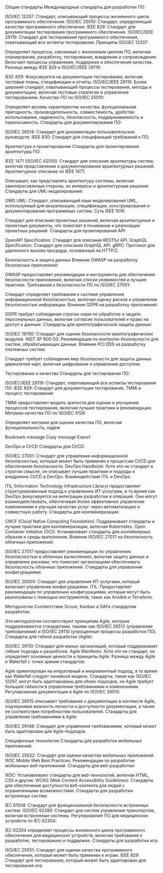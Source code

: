 Общие стандарты
Международные стандарты для разработки ПО:

ISO/IEC 12207: Стандарт, описывающий процессы жизненного цикла программного обеспечения.
ISO/IEC 25010: Стандарт, определяющий качество программного обеспечения.
IEEE 829: Стандарт для документации тестирования программного обеспечения.
ISO/IEC/IEEE 29119: Стандарт для тестирования программного обеспечения, охватывающий все аспекты тестирования.
Принципы ISO/IEC 12207:

Определяет процессы, связанные с жизненным циклом ПО, включая планирование, разработку, тестирование, внедрение и сопровождение.
Включает процессы управления, поддержки и обеспечения качества.
Разница между IEEE 829 и ISO/IEC/IEEE 29119:

IEEE 829: Фокусируется на документации тестирования, включая тестовые планы, спецификации и отчеты.
ISO/IEC/IEEE 29119: Более широкий стандарт, охватывающий процессы тестирования, методы и документацию, включая тестовые стратегии и управление тестированием.
Качество ПО по ISO/IEC 25010:

Определяет восемь характеристик качества: функциональная пригодность, производительность, совместимость, удобство использования, надежность, безопасность, поддерживаемость и переносимость.
Стандарты для документирования ПО:

ISO/IEC 26514: Стандарт для документации пользовательских руководств.
IEEE 830: Стандарт для спецификаций требований к ПО.

Архитектура и проектирование
Стандарты для проектирования архитектуры ПО:

IEEE 1471 (ISO/IEC 42010): Стандарт для описания архитектуры систем, включая представление и документирование архитектурных решений.
Архитектурное описание по IEEE 1471:

Описывает, как представлять архитектуру системы, включая заинтересованные стороны, их интересы и архитектурные решения.
Стандарты для UML-моделирования:

OMG UML: Стандарт, описывающий язык моделирования UML, используемый для визуализации, спецификации, конструирования и документирования программных систем.
Суть IEEE 1016:

Стандарт для описания проектных решений, включая архитектурные и проектные документы, что помогает в понимании и реализации проектных решений.
Стандарты для проектирования API:

OpenAPI Specification: Стандарт для описания RESTful API.
GraphQL Specification: Стандарт для описания GraphQL API.
gRPC: Протокол для удаленного вызова процедур, основанный на HTTP/2.

Безопасность и защита данных
Влияние OWASP на разработку безопасных приложений:

OWASP предоставляет рекомендации и инструменты для обеспечения безопасности приложений, включая списки уязвимостей и лучшие практики.
Требования к безопасности ПО по ISO/IEC 27001:

Стандарт определяет требования к системе управления информационной безопасностью, включая оценку рисков и управление безопасностью информации.
Влияние GDPR на разработку приложений:

GDPR требует соблюдения строгих норм по обработке и защите персональных данных, включая согласие пользователей и право на доступ к данным.
Стандарты для криптографической защиты данных:

ISO/IEC 19790: Стандарт для оценки безопасности криптографических модулей.
NIST SP 800-53: Рекомендации по контролю безопасности для систем, обрабатывающих данные.
Влияние PCI DSS на разработку платежных систем:

Стандарт требует соблюдения мер безопасности для защиты данных держателей карт, включая шифрование и управление доступом.

Тестирование и качество
Стандарты для тестирования ПО:

ISO/IEC/IEEE 29119: Стандарт, охватывающий все аспекты тестирования ПО.
IEEE 829: Стандарт для документации тестирования.
TMMi и процесс тестирования:

TMMi предоставляет модель зрелости для оценки и улучшения процессов тестирования, включая лучшие практики и рекомендации.
Метрики качества ПО по ISO/IEC 9126:

Определяет метрики для оценки качества ПО, включая функциональность, надеж

Bookmark message
Copy message
Export

DevOps и CI/CD
Стандарты для CI/CD:

ISO/IEC 27001: Стандарт для управления информационной безопасностью, который может быть применен к процессам CI/CD для обеспечения безопасности.
DevOps Handbook: Хотя это не стандарт в строгом смысле, он описывает лучшие практики и подходы к внедрению CI/CD в DevOps.
Взаимодействие ITIL и DevOps:

ITIL (Information Technology Infrastructure Library) предоставляет структурированный подход к управлению ИТ-услугами, в то время как DevOps фокусируется на интеграции разработки и операций. Они могут взаимодействовать, обеспечивая более эффективное управление изменениями и улучшая качество услуг через автоматизацию и совместную работу.
Стандарты для контейнеризации:

CNCF (Cloud Native Computing Foundation): Поддерживает стандарты и лучшие практики для контейнеризации, включая Kubernetes.
Open Container Initiative (OCI): Устанавливает стандарты для контейнерных образов и среды выполнения.
Влияние ISO/IEC 27017 на безопасность облачных приложений:

ISO/IEC 27017 предоставляет рекомендации по управлению безопасностью в облачных вычислениях, включая защиту данных и управление рисками, что помогает организациям обеспечивать безопасность облачных приложений.
Стандарты для управления конфигурациями:

ISO/IEC 20000: Стандарт для управления ИТ-услугами, который включает управление конфигурациями.
ITIL: Предоставляет рекомендации по управлению конфигурациями, которые могут быть реализованы с помощью инструментов, таких как Ansible и Terraform.

Методологии
Соответствие Scrum, Kanban и SAFe стандартам разработки:

Эти методологии соответствуют принципам Agile, которые поддерживаются стандартами, такими как ISO/IEC 26512 (управление требованиями) и ISO/IEC 29110 (упрощенные процессы разработки ПО).
Стандарты для гибкой разработки (Agile):

ISO/IEC 29110: Стандарт для малых организаций, который поддерживает гибкие подходы к разработке.
Agile Manifesto: Хотя это не стандарт, он определяет основные ценности и принципы Agile.
Разница между Agile и Waterfall с точки зрения стандартов:

Agile ориентирован на итеративный и инкрементный подход, в то время как Waterfall следует линейной модели. Стандарты, такие как ISO/IEC 12207, могут быть адаптированы для обоих подходов, но Agile требует большей гибкости в управлении требованиями и изменениями.
Регулирование документации в Agile по ISO/IEC 26515:

ISO/IEC 26515 описывает требования к документации в контексте Agile, подчеркивая важность легкости и доступности документации, а также ее соответствия потребностям пользователей.
Стандарты для управления требованиями в Agile:

ISO/IEC 29148: Стандарт для управления требованиями, который может быть адаптирован для Agile-подходов.

Специфичные технологии
Стандарты для разработки мобильных приложений:

ISO/IEC 25022: Стандарт для оценки качества мобильных приложений.
W3C Mobile Web Best Practices: Рекомендации по разработке мобильных веб-приложений.
Стандарты для веб-разработки:

W3C: Устанавливает стандарты для веб-технологий, включая HTML, CSS и другие.
WCAG (Web Content Accessibility Guidelines): Стандарты для обеспечения доступности веб-контента для людей с ограниченными возможностями.
Стандарты для разработки встроенных систем:

IEC 61508: Стандарт для функциональной безопасности встроенных систем.
ISO/IEC 62280: Стандарт для систем управления транспортом, включая встроенные системы.
Регулирование ПО для медицинских устройств по IEC 62304:

IEC 62304 определяет процессы жизненного цикла программного обеспечения для медицинских устройств, включая требования к разработке, тестированию и поддержке.
Стандарты для разработки игр:

ISO/IEC 25051: Стандарт для оценки качества программного обеспечения, который может быть применен к играм.
IEEE 829: Стандарт для тестирования, который может быть адаптирован для тестирования игр.

